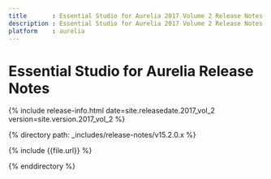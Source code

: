 ```yaml
---
title		: Essential Studio for Aurelia 2017 Volume 2 Release Notes
description : Essential Studio for Aurelia 2017 Volume 2 Release Notes
platform	: aurelia
---
```


# Essential Studio for Aurelia Release Notes

{% include release-info.html date=site.releasedate.2017_vol_2 version=site.version.2017_vol_2 %} 

{% directory path: _includes/release-notes/v15.2.0.x %}

{% include {{file.url}} %}

{% enddirectory %}